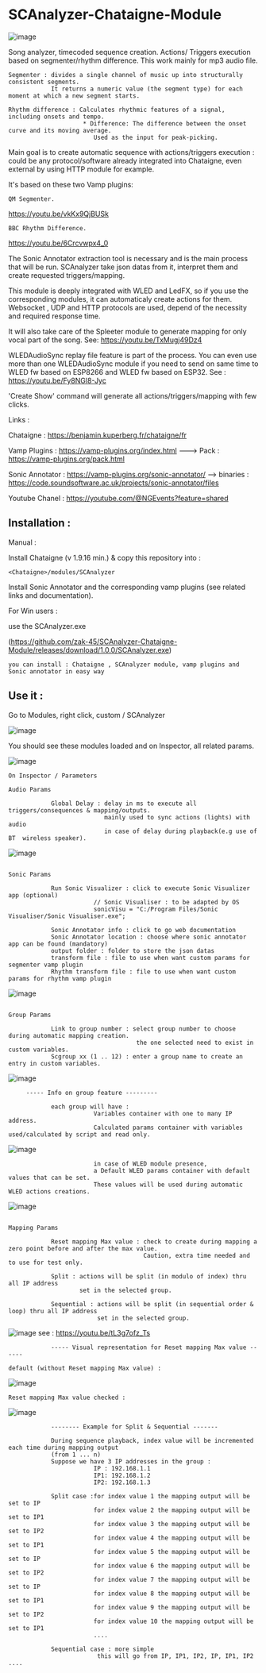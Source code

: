 # SCAnalyzer-Chataigne-Module

![image](https://user-images.githubusercontent.com/121941293/229838656-b568b3cc-4eba-4d5a-80d6-d6c85fdb1974.png)


Song analyzer, timecoded sequence creation. Actions/ Triggers execution based on segmenter/rhythm difference. This work mainly for mp3 audio file.
```
Segmenter : divides a single channel of music up into structurally consistent segments.
            It returns a numeric value (the segment type) for each moment at which a new segment starts.

Rhythm difference : Calculates rhythmic features of a signal, including onsets and tempo.
                     * Difference: The difference between the onset curve and its moving average.
                        Used as the input for peak-picking.
```

Main goal is to create automatic sequence with actions/triggers execution : could be any protocol/software already integrated into Chataigne, even external by using HTTP module for example.

It's based on these two Vamp plugins: 
```
QM Segmenter.
```
https://youtu.be/vkKx9QjBUSk

```
BBC Rhythm Difference.
```
https://youtu.be/6Crcvwpx4_0

The Sonic Annotator extraction tool is necessary and is the main process that will be run. SCAnalyzer take json datas from it, interpret them and create requested triggers/mapping.


This module is deeply integrated with WLED and LedFX, so if you use the corresponding modules, it can automaticaly create actions for them.
Websocket , UDP and HTTP protocols are used, depend of the necessity and required response time.


It will also take care of the Spleeter module to generate mapping for only vocal part of the song. See: https://youtu.be/TxMugj49Dz4

WLEDAudioSync replay file feature is part of the process. You can even use more than one WLEDAudioSync module if you need to send on same time to WLED fw based on ESP8266 and WLED fw based on ESP32.
See : https://youtu.be/Fy8NGl8-Jyc


'Create Show' command will generate all actions/triggers/mapping with few clicks.


Links :

Chataigne : https://benjamin.kuperberg.fr/chataigne/fr

Vamp Plugins : https://vamp-plugins.org/index.html  ---> Pack : https://vamp-plugins.org/pack.html

Sonic Annotator : https://vamp-plugins.org/sonic-annotator/ --> binaries : https://code.soundsoftware.ac.uk/projects/sonic-annotator/files

Youtube Chanel : https://youtube.com/@NGEvents?feature=shared

## Installation :

Manual :

Install Chataigne (v 1.9.16 min.) & copy this repository into :
```
<Chataigne>/modules/SCAnalyzer
```
Install Sonic Annotator and the corresponding vamp plugins (see related links and documentation).

For Win users :

use the SCAnalyzer.exe 

(https://github.com/zak-45/SCAnalyzer-Chataigne-Module/releases/download/1.0.0/SCAnalyzer.exe)
```
you can install : Chataigne , SCAnalyzer module, vamp plugins and Sonic annotator in easy way
```

## Use it : 

Go to Modules, right click, custom / SCAnalyzer

![image](https://github.com/zak-45/SCAnalyzer-Chataigne-Module/assets/121941293/7304946e-20fe-40cd-b1d8-e7ccf3233b5c)


You should see these modules loaded and on Inspector, all related params.

![image](https://github.com/zak-45/SCAnalyzer-Chataigne-Module/assets/121941293/c801a3fc-74d7-4910-a2e5-1b0fde85da0b)

``` 
On Inspector / Parameters

Audio Params 

            Global Delay : delay in ms to execute all triggers/consequences & mapping/outputs.
                           mainly used to sync actions (lights) with audio
                           in case of delay during playback(e.g use of BT  wireless speaker).
```
![image](https://github.com/zak-45/SCAnalyzer-Chataigne-Module/assets/121941293/050a4bdb-78f8-4054-856d-942d18500b5e)
```

Sonic Params 

            Run Sonic Visualizer : click to execute Sonic Visualizer app (optional)
                        // Sonic Visualiser : to be adapted by OS
                        sonicVisu = "C:/Program Files/Sonic Visualiser/Sonic Visualiser.exe";

            Sonic Annotator info : click to go web documentation
            Sonic Annotator location : choose where sonic annotator app can be found (mandatory)
            output folder : folder to store the json datas
            transform file : file to use when want custom params for segmenter vamp plugin 
            Rhythm transform file : file to use when want custom params for rhythm vamp plugin

```
![image](https://github.com/zak-45/SCAnalyzer-Chataigne-Module/assets/121941293/1eb977bb-b290-4664-abe0-7b19f91b427b)
```

Group Params

            Link to group number : select group number to choose during automatic mapping creation.
                                    the one selected need to exist in custom variables.
            Scgroup xx (1 .. 12) : enter a group name to create an entry in custom variables.
```
![image](https://github.com/zak-45/SCAnalyzer-Chataigne-Module/assets/121941293/da1e8a06-a542-4378-8b4b-574c2ee13800)
```
     ----- Info on group feature ---------

            each group will have :
                        Variables container with one to many IP address.
                        Calculated params container with variables used/calculated by script and read only.

```
![image](https://github.com/zak-45/SCAnalyzer-Chataigne-Module/assets/121941293/9cfd309f-6269-429e-806a-f2ac01d19103)

```
                        in case of WLED module presence,
                        a Default WLED params container with default values that can be set.
                        These values will be used during automatic WLED actions creations.
```

![image](https://github.com/zak-45/SCAnalyzer-Chataigne-Module/assets/121941293/a76feb2f-9d8a-450a-82cb-53462a8d2017)

```

Mapping Params

            Reset mapping Max value : check to create during mapping a zero point before and after the max value.
                                      Caution, extra time needed and to use for test only.

            Split : actions will be split (in modulo of index) thru all IP address
                    set in the selected group.

            Sequential : actions will be split (in sequential order & loop) thru all IP address
                         set in the selected group.
```
![image](https://github.com/zak-45/SCAnalyzer-Chataigne-Module/assets/121941293/82223b13-148e-40e1-bed9-17b5de18fea6)
see : https://youtu.be/tL3g7ofz_Ts

```
            ----- Visual representation for Reset mapping Max value ------

default (without Reset mapping Max value) :
```
![image](https://github.com/zak-45/SCAnalyzer-Chataigne-Module/assets/121941293/9f71a770-e6a0-45dd-8476-b1bb609dedd0)
```
Reset mapping Max value checked :
```
![image](https://github.com/zak-45/SCAnalyzer-Chataigne-Module/assets/121941293/73c46275-21c6-4f7e-8c5e-f992ce7133ad)

```
            -------- Example for Split & Sequential -------

            During sequence playback, index value will be incremented each time during mapping output
            (from 1 ... n)
            Suppose we have 3 IP addresses in the group :
                        IP : 192.168.1.1
                        IP1: 192.168.1.2
                        IP2: 192.168.1.3

            Split case :for index value 1 the mapping output will be set to IP
                        for index value 2 the mapping output will be set to IP1
                        for index value 3 the mapping output will be set to IP2
                        for index value 4 the mapping output will be set to IP1
                        for index value 5 the mapping output will be set to IP
                        for index value 6 the mapping output will be set to IP2
                        for index value 7 the mapping output will be set to IP
                        for index value 8 the mapping output will be set to IP1
                        for index value 9 the mapping output will be set to IP2
                        for index value 10 the mapping output will be set to IP1
                        ....

            Sequential case : more simple
                         this will go from IP, IP1, IP2, IP, IP1, IP2 ....
```





